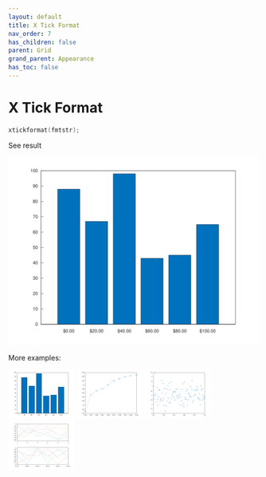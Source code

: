 ```yaml
---
layout: default
title: X Tick Format
nav_order: 7
has_children: false
parent: Grid
grand_parent: Appearance
has_toc: false
---
```

# X Tick Format

```cpp
xtickformat(fmtstr);
```


See result

[![example_xtickformat_1](xtickformat/xtickformat_1.svg)](../https://github.com/alandefreitas/matplotplusplus/blob/master/examples/appearance/grid/xtickformat/xtickformat_1.cpp)

More examples:
    
[![example_xtickformat_2](xtickformat/xtickformat_2_thumb.png)](../https://github.com/alandefreitas/matplotplusplus/blob/master/examples/appearance/grid/xtickformat/xtickformat_2.cpp)  [![example_xtickformat_3](xtickformat/xtickformat_3_thumb.png)](../https://github.com/alandefreitas/matplotplusplus/blob/master/examples/appearance/grid/xtickformat/xtickformat_3.cpp)  [![example_xtickformat_4](xtickformat/xtickformat_4_thumb.png)](../https://github.com/alandefreitas/matplotplusplus/blob/master/examples/appearance/grid/xtickformat/xtickformat_4.cpp)  [![example_xtickformat_5](xtickformat/xtickformat_5_thumb.png)](../https://github.com/alandefreitas/matplotplusplus/blob/master/examples/appearance/grid/xtickformat/xtickformat_5.cpp)

  


